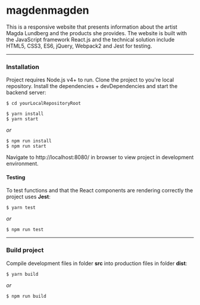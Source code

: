# magdenmagden
This is a responsive website that presents information about the artist Magda Lundberg and the products she provides. The website is built with the JavaScript framework React.js and the technical solution include HTML5, CSS3, ES6, jQuery, Webpack2 and Jest for testing.

---

### Installation
Project requires Node.js v4+ to run. Clone the project to you're local repository. Install the dependencies + devDependencies and start the backend server:
```
$ cd yourLocalRepositoryRoot
```
```
$ yarn install
$ yarn start
```
*or*
```
$ npm run install
$ npm run start
```

Navigate to http://localhost:8080/ in browser to view project in development environment.

#### Testing 
To test functions and that the React components are rendering correctly the project uses **Jest**:

```
$ yarn test
```
*or*
```
$ npm run test
```

---

### Build project
Compile development files in folder **src** into production files in folder **dist**:
```
$ yarn build
```
*or*
```
$ npm run build
```

